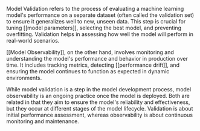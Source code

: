 Model Validation refers to the process of evaluating a machine learning model's performance on a separate dataset (often called the validation set) to ensure it generalizes well to new, unseen data. This step is crucial for tuning [[model parameters]], selecting the best model, and preventing overfitting. Validation helps in assessing how well the model will perform in real-world scenarios.

[[Model Observability]], on the other hand, involves monitoring and understanding the model's performance and behavior in production over time. It includes tracking metrics, detecting [[performance drift]], and ensuring the model continues to function as expected in dynamic environments.

While model validation is a step in the model development process, model observability is an ongoing practice once the model is deployed. Both are related in that they aim to ensure the model's reliability and effectiveness, but they occur at different stages of the model lifecycle. Validation is about initial performance assessment, whereas observability is about continuous monitoring and maintenance.